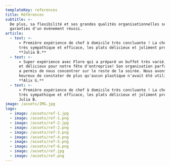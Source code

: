 ```yaml
---
templateKey: references
title: Références
subtitle: >-
  De plus, sa flexibilité et ses grandes qualités organisationnelles seront les
  garanties d'un événement réussi.
article:
  - text: >-
      « Première expérience de chef à domicile très concluante ! La chef était
      très sympathique et efficace, les plats délicieux et joliment présentés. »
      **Julia B.**
  - text: >-
      « Super expérience avec Flore qui a préparé un buffet très varié, original
      et délicieux pour notre fête d'entreprise! Son organisation parfaite nous
      a permis de nous concentrer sur le reste de la soirée. Nous avons été très
      heureux de constater de plus qu'aucun plastique n'avait été utilisé. »
      **Alix G.**
  - text: >-
      « Première expérience de chef à domicile très concluante ! La chef était
      très sympathique et efficace, les plats délicieux et joliment présentés. »
      Julia B.
image: /assets/IMG.jpg
logo:
  - image: /assets/ref-1.jpg
  - image: /assets/ref-1.png
  - image: /assets/ref-2.jpg
  - image: /assets/ref-2.png
  - image: /assets/ref-3.png
  - image: /assets/ref-4.png
  - image: /assets/ref-5.png
  - image: /assets/ref-6.png
  - image: /assets/ref.jpg
  - image: /assets/ref.png
---
```


